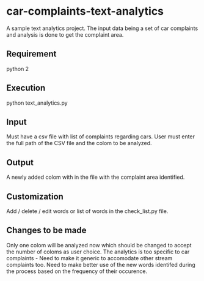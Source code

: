 # car-complaints-text-analytics
A sample text analytics project. The input data being a set of car complaints and analysis is done to get the complaint area.

Requirement
-------------
python 2

Execution
-----------
python text_analytics.py

Input
-------
Must have a csv file with list of complaints regarding cars.
User must enter the full path of the CSV file and the colom to be analyzed.

Output
-------
A newly added colom with in the file with the complaint area identified.

Customization
----------------
Add /  delete / edit words or list of words in the check_list.py file.

Changes to be made
------------------------
Only one colom will be analyzed now which should be changed to accept the number of coloms as user choice.
The analytics is too specific to car complaints - Need to make it generic to accomodate other stream complaints too.
Need to make better use of the new words identifed during the process based on the frequency of their occurence.
